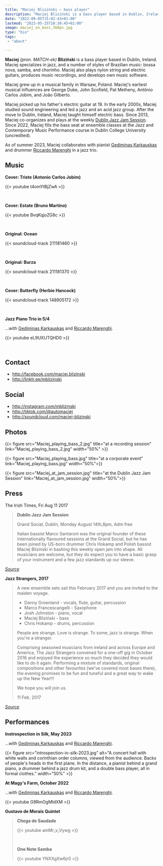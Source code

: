 ```yaml
---
title: "Maciej Bliziński – bass player"
description: "Maciej Bliziński is a bass player based in Dublin, Ireland. He specializes in jazz, bossa nova, samba, jazz fusion, and acid jazz."
date: "2022-09-05T15:02:43+01:00"
lastmod: "2023-05-25T10:30:45+02:00"
image: maciej_on_bass_360px.jpg
type: "bio"
tags:
 - "about"

---
```


**Maciej** _(pron. MATCH-ek)_ **Bliziński** is a bass player based in Dublin,
Ireland. Maciej specializes in jazz, and a number of styles of Brazilian music:
bossa nova, samba, and chorinho.  Maciej also plays nylon string and electric
guitars, produces music recordings, and develops own music software.

<!--more-->

Maciej grew up in a musical family in Warsaw, Poland. Maciej's earliest musical
influences are George Duke, John Scofield, Pat Metheny, Antônio Carlos Jobim,
and João Gilberto.

Maciej picked up his father's electric guitar at 19. In the early 2000s, Maciej
studied sound engineering and led a jazz and an acid jazz group. After the move
to Dublin, Ireland, Maciej taught himself electric bass. Since 2013, Maciej
co-organizes and plays at the weekly [Dublin Jazz Jam Session][jam].  Since
2022, Maciej fills the bass seat at ensemble classes at the Jazz and
Contemporary Music Performance course in Dublin College University (uncredited).

As of summer 2023, Maciej collaborates with pianist [Gediminas Karkauskas][ged]
and drummer [Riccardo Marenghi][ric] in a jazz trio.

[jam]: https://facebook.com/dublinjazzjam

## Music

**Cover: Triste (Antonio Carlos Jobim)**

{{< youtube t4omYtBjZwA >}}

&nbsp;

**Cover: Estate (Bruno Martino)**

{{< youtube BvqKqjoZG8c >}}

&nbsp;

**Original: Ocean**

{{< soundcloud-track 211181460 >}}

&nbsp;

**Original: Burza**

{{< soundcloud-track 211181370 >}}

&nbsp;

**Cover: Butterfly (Herbie Hancock)**

{{< soundcloud-track 148905172 >}}

&nbsp;

**Jazz Piano Trio in 5/4**

…with [Gediminas Karkauskas][ged] and [Riccardo Marenghi][ric].

{{< youtube eL9UXUTQHD0 >}}

&nbsp;

## Contact

* http://facebook.com/maciej.blizinski
* http://linktr.ee/mblizinski

## Social

* http://instagram.com/mblizinski
* http://tiktok.com/@automaciej
* http://soundcloud.com/maciej-blizinski

## Photos

{{< figure src="Maciej_playing_bass_2.jpg" title="at a recording session" link="Maciej_playing_bass_2.jpg" width="50%" >}}

{{< figure src="Maciej_playing_bass.jpg" title="at a corporate event" link="Maciej_playing_bass.jpg" width="50%">}}

{{< figure src="Maciej_at_jam_session.jpg" title="at the Dublin Jazz Jam Session" link="Maciej_at_jam_session.jpg" width="50%">}}

## Press

The Irish Times, Fri Aug 11 2017

> **Dublin Jazz Jam Session**
>
> Grand Social, Dublin, Monday August 14th,8pm, Adm free
>
>
> Italian bassist Marco Santaroni was the original founder of these
> internationally flavoured sessions at the Grand Social, but he has been
> joined by US-born drummer Chris Hokamp and Polish bassist Maciej Blizinski in
> bashing this weekly open jam into shape. All musicians are welcome, but they
> do expect you to have a basic grasp of your instrument and a few jazz
> standards up our sleeve.

_[Source](https://www.irishtimes.com/culture/music/dancing-on-the-ceiling-and-swinging-on-the-sofa-this-week-s-jazz-gigs-1.3179541)_

**Jazz Strangers, 2017**

> A new ensemble sets sail this February 2017 and you are invited to the maiden voyage.
>
> * Danny Groenland - vocals, flute, guitar, percussion
> * Marco Francescangelli - Saxophone
> * Josh Johnston - piano, vocal
> * Maciej Bliziński - bass
> * Chris Hokamp - drums, percussion
>
> People are strange.
> Love is strange.
> To some, jazz is strange.
> When you're a stranger.
>
> Comprising seasoned musicians from ireland and across Europe and America, The
> Jazz Strangers convened for a one-off gig in October 2016 and enjoyed the
> experience so much they decided they would like to do it again. Performing a
> mixture of standards, original compositions and other favourites (we've
> covered most bases there), the evening promises to be fun and tuneful and a
> great way to wake up the New Year!!!
>
> We hope you will join us.
>
> 11 Feb. 2017

_[Source](https://www.jazzireland.ie/jazz-events/gig/414-the-jazz-strangers.html)_

[byd]: https://web.archive.org/web/20220816093018/http://bydgoszczjazzfestival.com.pl/2022artysci.htm

## Performances

**Instrospection in Silk, May 2023**

…with [Gediminas Karkauskas][ged] and [Riccardo Marenghi][ric].

{{< figure src="introspection-in-silk-2023.jpg"
alt="A concert hall with white walls and corinthian order columns, viewed from the audience. Backs of people's heads in the first plane. In the distance, a pianist behind a grand piano, a drummer behind a jazz drum kit, and a double bass player, all in formal clothes."
width="50%" >}}

**At Magy's Farm, October 2022**

…with [Gediminas Karkauskas][ged] and [Riccardo Marenghi][ric].

{{< youtube G9RmOgMIdXM >}}

[ged]: https://www.offpitchrecords.com/
[ric]: https://www.instagram.com/riccardo_marenghi/

**Gustavo de Morais Quintet**

[gus]: https://www.instagram.com/gus_demorais/

> **Chega de Saudade**
>
> {{< youtube amMr_v_Vywg >}}
>
> &nbsp;
>
> **One Note Samba**
>
> {{< youtube YNXXgXw6jr0 >}}
